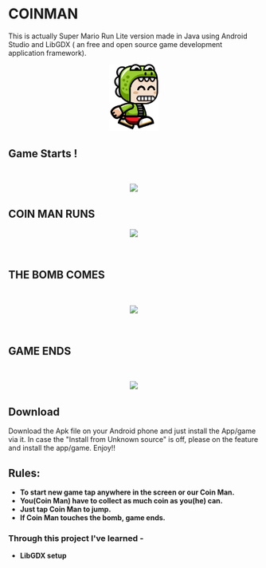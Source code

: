 # COINMAN
This is actually Super Mario Run Lite version made in Java using Android Studio and LibGDX ( an free and open source game development application framework).
<p align="center">
     <img src="https://github.com/AArgharupa/COINMAN/blob/master/android/res/drawable-hdpi/frame.png" alt="Screenshot Assistant" width="20%">
</p>

## Game Starts !
</br>
<P align="center">
     <img src="https://github.com/AArgharupa/Coin-Man-APK/blob/master/coinManScreenShots/Screenshot_1600718548.png"    height="500">
</P>

## COIN MAN RUNS

<p align="center">
     <img src="https://github.com/AArgharupa/Coin-Man-APK/blob/master/coinManScreenShots/Screenshot_1600718590.png"    height="500">
</p>
</br>

## THE BOMB COMES 

</br>

<p align="center">
     <img src="https://github.com/AArgharupa/Coin-Man-APK/blob/master/coinManScreenShots/Screenshot_1600718632.png"    height="500">
</p>
</BR>

## GAME ENDS

</br>

<p align="center">
     <img src="https://github.com/AArgharupa/Coin-Man-APK/blob/master/coinManScreenShots/Screenshot_1600718593.png"    height="500">
</p>



## Download
Download the Apk file on your Android phone and just install the  App/game via it. In case the "Install from Unknown source" is off, please on the feature and install the app/game. Enjoy!!

## Rules:
* **To start new game tap anywhere in the screen or our Coin Man.**
* **You(Coin Man) have to collect as much coin as you(he) can.**
* **Just tap Coin Man to jump.**
* **If Coin Man touches the bomb, game ends.**




### Through this project I've learned -
* **LibGDX setup**
